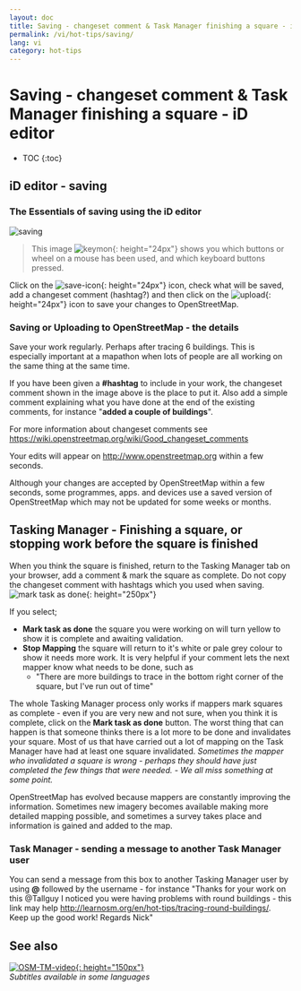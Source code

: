 ```yaml
---
layout: doc
title: Saving - changeset comment & Task Manager finishing a square - iD editor
permalink: /vi/hot-tips/saving/
lang: vi
category: hot-tips
---
```


Saving - changeset comment & Task Manager finishing a square - iD editor
============

- TOC
{:toc}

iD editor - saving
------------------

### The Essentials of saving using the iD editor ###

![saving][]

> This image ![keymon]{: height="24px"} shows you which buttons or wheel on a mouse has been used, and which keyboard buttons pressed.  

Click on the ![save-icon]{: height="24px"} icon, check what will be saved, add a changeset comment (hashtag?) and then click on the ![upload]{: height="24px"} icon to save your changes to OpenStreetMap.  

### Saving or Uploading to OpenStreetMap - the details ###

Save your work regularly. Perhaps after tracing 6 buildings. This is especially important at a mapathon when lots of people are all working on the same thing at the same time.  

If you have been given a **#hashtag** to include in your work, the changeset comment shown in the image above is the place to put it. Also add a simple comment explaining what you have done at the end of the existing comments, for instance "**added a couple of buildings**".  

For more information about changeset comments see <https://wiki.openstreetmap.org/wiki/Good_changeset_comments>  

Your edits will appear on <http://www.openstreetmap.org> within a few seconds.  

Although your changes are accepted by OpenStreetMap within a few seconds, some programmes, apps. and devices use a saved version of OpenStreetMap which may not be updated for some weeks or months.  

Tasking Manager - Finishing a square, or stopping work before the square is finished  
-------------------------------------------------------------------

When you think the square is finished, return to the Tasking Manager tab on your browser, add a comment & mark the square as complete. Do not copy the changeset comment with hashtags which you used when saving.  
![mark task as done]{: height="250px"}  

If you select;

- **Mark task as done** the square you were working on will turn yellow to show it is complete and awaiting validation.  
- **Stop Mapping** the square will return to it's white or pale grey colour to show it needs more work. It is very helpful if your comment lets the next mapper know what needs to be done, such as  
    - "There are more buildings to trace in the bottom right corner of the square, but I've run out of time"  

The whole Tasking Manager process only works if mappers mark squares as complete - even if you are very new and not sure, when you think it is complete, click on the **Mark task as done** button. The worst thing that can happen is that someone thinks there is a lot more to be done and invalidates your square. Most of us that have carried out a lot of mapping on the Task Manager have had at least one square invalidated. *Sometimes the mapper who invalidated a square is wrong - perhaps they should have just completed the few things that were needed. - We all miss something at some point.*  

OpenStreetMap has evolved because mappers are constantly improving the information. Sometimes new imagery becomes available making more detailed mapping possible, and sometimes a survey takes place and information is gained and added to the map.   

### Task Manager - sending a message to another Task Manager user ###
You can send a message from this box to another Tasking Manager user by using **@** followed by the username - for instance "Thanks for your work on this @Tallguy I noticed you were having problems with round buildings - this link may help http://learnosm.org/en/hot-tips/tracing-round-buildings/. Keep up the good work! Regards Nick"  

See also  
---------

[![OSM-TM-video]{: height="150px"}](https://www.youtube.com/watch?v=_feTGQXLf_M&list=PLb9506_-6FMHZ3nwn9heri3xjQKrSq1hN&index=9 "Humanitarian OpenStreetMap Team - Tasking Manager Tutorial Videos")  
*Subtitles available in some languages*  



[saving]:/images/hot-tips/saving.gif
[keymon]:/images/hot-tips/keymon.png
[mark task as done]:/images/hot-tips/mark-task-as-done.png
[save-icon]: /images/beginner/save-icon.png "Save icon"
[upload]: /images/beginner/upload.png "Upload"
[arrow-up]: /images/arrow-up.png
[OSM-TM-video]: /images/hot-tips/OSM-TM-video.png "Humanitarian OpenStreetMap Team - Tasking Manager Tutorial Videos"